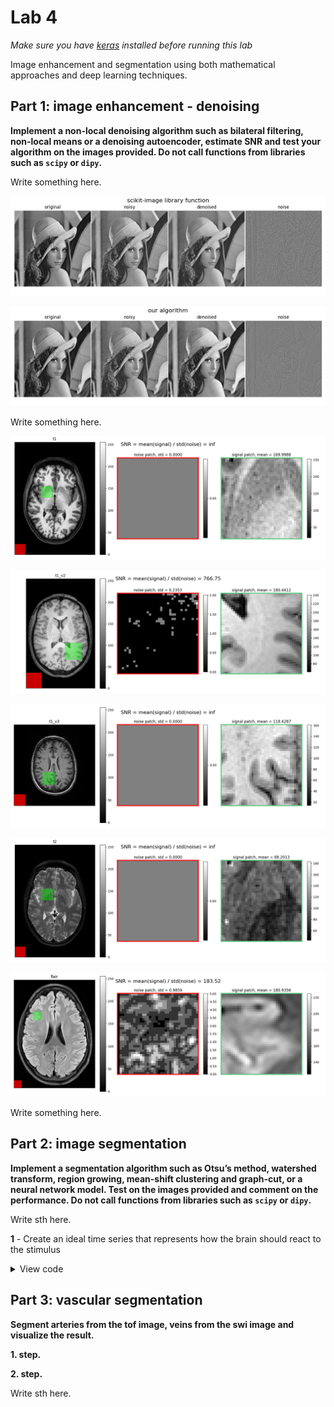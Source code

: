# Lab 4

*Make sure you have [keras]() installed before running this lab*

Image enhancement and segmentation using both mathematical approaches and deep learning techniques.

## Part 1: image enhancement - denoising

**Implement a non-local denoising algorithm such as bilateral filtering, non-local means or a denoising autoencoder, estimate SNR and test your algorithm on the images provided. Do not call functions from libraries such as `scipy` or `dipy`.**

Write something here.

![img](images/t1.png)

![img](images/t2.png)

Write something here.

![img](images/11.png)

![img](images/12.png)

![img](images/13.png)

![img](images/14.png)

![img](images/15.png)

Write something here.

## Part 2: image segmentation

**Implement a segmentation algorithm such as Otsu’s method, watershed transform, region growing, mean-shift clustering and graph-cut, or a neural network model. Test on the images provided and comment on the performance. Do not call functions from libraries such as `scipy` or `dipy`.**

Write sth here.

**1** - Create an ideal time series that represents how the brain should react to the stimulus

<details>
<summary>View code</summary>

```python
# code snippet
```
</details>

## Part 3: vascular segmentation

**Segment arteries from the tof image, veins from the swi image and visualize the result.**

**1. step.**

**2. step.**

Write sth here.